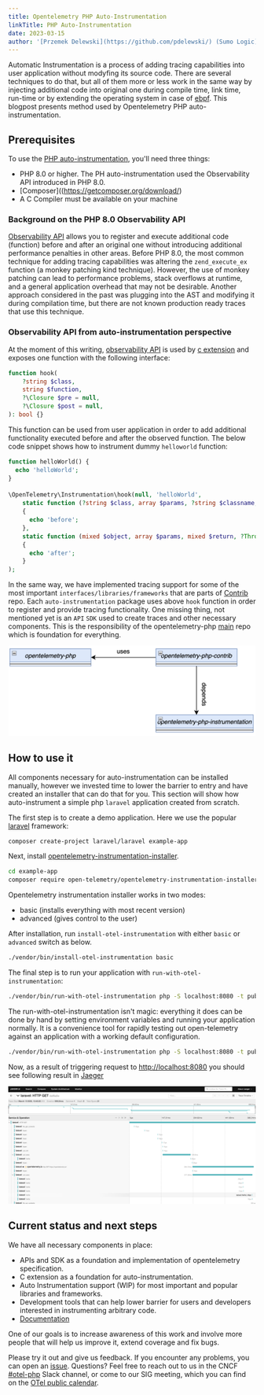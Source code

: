 ```yaml
---
title: Opentelemetry PHP Auto-Instrumentation
linkTitle: PHP Auto-Instrumentation
date: 2023-03-15
author: '[Przemek Delewski](https://github.com/pdelewski/) (Sumo Logic)'
---
```


Automatic Instrumentation is a process of adding tracing capabilities into user
application without modyfing its source code. There are several techniques to do
that, but all of them more or less work in the same way by injecting additional
code into original one during compile time, link time, run-time or by extending
the operating system in case of [ebpf](https://ebpf.io/). This blogpost presents
method used by Opentelemetry PHP auto-instrumentation.

## Prerequisites

To use the
[PHP auto-instrumentation](https://github.com/open-telemetry/opentelemetry-php-instrumentation),
you'll need three things:

- PHP 8.0 or higher. The PH auto-instrumentation used the Observability API
  introduced in PHP 8.0.
- [Composer]((https://getcomposer.org/download/)
- A C Compiler must be available on your machine

### Background on the PHP 8.0 Observability API

[Observability API](https://www.datadoghq.com/blog/engineering/php-8-observability-baked-right-in/)
allows you to register and execute additional code (function) before and after
an original one without introducing additional performance penalties in other
areas. Before PHP 8.0, the most common technique for adding tracing capabilities
was altering the `zend_execute_ex` function (a monkey patching kind technique).
However, the use of monkey patching can lead to performance problems, stack
overflows at runtime, and a general application overhead that may not be
desirable. Another approach considered in the past was plugging into the AST and
modifying it during compilation time, but there are not known production ready
traces that use this technique.

### Observability API from auto-instrumentation perspective

At the moment of this writing,
[observability API](https://github.com/php/php-src/blob/PHP-8.0/Zend/zend_observer.h)
is used by
[c extension](https://github.com/open-telemetry/opentelemetry-php-instrumentation)
and exposes one function with the following interface:

```php
function hook(
    ?string $class,
    string $function,
    ?\Closure $pre = null,
    ?\Closure $post = null,
): bool {}
```

This function can be used from user application in order to add additional
functionality executed before and after the observed function. The below code
snippet shows how to instrument dummy `helloworld` function:

```php
function helloWorld() {
  echo 'helloWorld';
}

\OpenTelemetry\Instrumentation\hook(null, 'helloWorld',
    static function (?string $class, array $params, ?string $classname, string $functionname, ?string $filename, ?int $lineno)
    {
      echo 'before';
    },
    static function (mixed $object, array $params, mixed $return, ?Throwable $exception)
    {
      echo 'after';
    }
);
```

In the same way, we have implemented tracing support for some of the most
important `interfaces/libraries/frameworks` that are parts of
[Contrib](https://github.com/open-telemetry/opentelemetry-php-contrib/tree/main/src/Instrumentation)
repo. Each `auto-instrumentation` package uses above `hook` function in order to
register and provide tracing functionality. One missing thing, not mentioned yet
is an `API` `SDK` used to create traces and other necessary components. This is
the responsibility of the opentelemetry-php
[main](https://github.com/open-telemetry/opentelemetry-php) repo which is
foundation for everything.

![php-rel](php-rel.png)

## How to use it

All components necessary for auto-instrumentation can be installed manually,
however we invested time to lower the barrier to entry and have created an
installer that can do that for you. This section will show how auto-instrument a
simple php `laravel` application created from scratch.

The first step is to create a demo application. Here we use the popular
[laravel](https://laravel.com/docs/10.x/installation) framework:

```sh
composer create-project laravel/laravel example-app
```

Next, install
[opentelemetry-instrumentation-installer](https://packagist.org/packages/open-telemetry/opentelemetry-instrumentation-installer).

```sh
cd example-app
composer require open-telemetry/opentelemetry-instrumentation-installer
```

Opentelemetry instrumentation installer works in two modes:

- basic (installs everything with most recent version)
- advanced (gives control to the user)

After installation, run `install-otel-instrumentation` with either `basic` or
`advanced` switch as below.

```sh
./vendor/bin/install-otel-instrumentation basic
```

The final step is to run your application with `run-with-otel-instrumentation`:

```sh
./vendor/bin/run-with-otel-instrumentation php -S localhost:8080 -t public public/index.php
```

The run-with-otel-instrumentation isn't magic: everything it does can be done by
hand by setting environment variables and running your application normally. It
is a convenience tool for rapidly testing out open-telemetry against an
application with a working default configuration.

```sh
./vendor/bin/run-with-otel-instrumentation php -S localhost:8080 -t public public/index.php
```

Now, as a result of triggering request to <http://localhost:8080> you should see
following result in
[Jaeger](https://www.jaegertracing.io/docs/1.42/getting-started/)

![laravel-auto](laravel-auto.png)

## Current status and next steps

We have all necessary components in place:

- APIs and SDK as a foundation and implementation of opentelemetry
  specification.
- C extension as a foundation for auto-instrumentation.
- Auto Instrumentation support (WIP) for most important and popular libraries
  and frameworks.
- Development tools that can help lower barrier for users and developers
  interested in instrumenting arbitrary code.
- [Documentation](https://opentelemetry.io/docs/instrumentation/php/automatic/)

One of our goals is to increase awareness of this work and involve more people
that will help us improve it, extend coverage and fix bugs.

Please try it out and give us feedback. If you encounter any problems, you can
open an
[issue](https://github.com/open-telemetry/opentelemetry-php/issues/new/choose).
Questions? Feel free to reach out to us in the CNCF
[#otel-php](https://cloud-native.slack.com/archives/C01NFPCV44V) Slack channel,
or come to our SIG meeting, which you can find on the
[OTel public calendar](https://calendar.google.com/calendar/embed?src=google.com_b79e3e90j7bbsa2n2p5an5lf60%40group.calendar.google.com).
